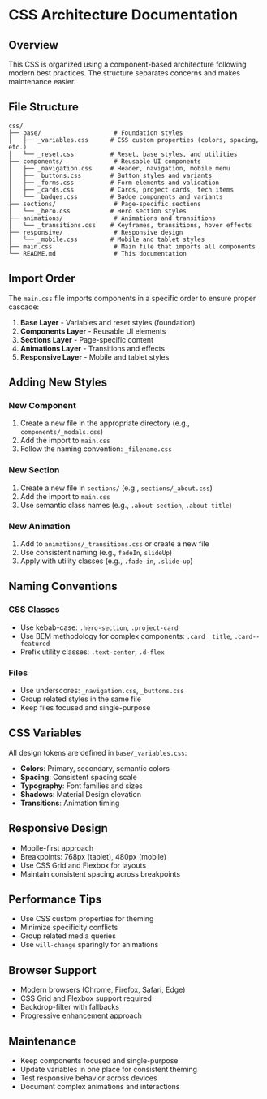 # CSS Architecture Documentation

## Overview
This CSS is organized using a component-based architecture following modern best practices. The structure separates concerns and makes maintenance easier.

## File Structure

```
css/
├── base/                    # Foundation styles
│   ├── _variables.css      # CSS custom properties (colors, spacing, etc.)
│   └── _reset.css          # Reset, base styles, and utilities
├── components/              # Reusable UI components
│   ├── _navigation.css     # Header, navigation, mobile menu
│   ├── _buttons.css        # Button styles and variants
│   ├── _forms.css          # Form elements and validation
│   ├── _cards.css          # Cards, project cards, tech items
│   └── _badges.css         # Badge components and variants
├── sections/                # Page-specific sections
│   └── _hero.css           # Hero section styles
├── animations/              # Animations and transitions
│   └── _transitions.css    # Keyframes, transitions, hover effects
├── responsive/              # Responsive design
│   └── _mobile.css         # Mobile and tablet styles
├── main.css                 # Main file that imports all components
└── README.md                # This documentation
```

## Import Order
The `main.css` file imports components in a specific order to ensure proper cascade:

1. **Base Layer** - Variables and reset styles (foundation)
2. **Components Layer** - Reusable UI elements
3. **Sections Layer** - Page-specific content
4. **Animations Layer** - Transitions and effects
5. **Responsive Layer** - Mobile and tablet styles

## Adding New Styles

### New Component
1. Create a new file in the appropriate directory (e.g., `components/_modals.css`)
2. Add the import to `main.css`
3. Follow the naming convention: `_filename.css`

### New Section
1. Create a new file in `sections/` (e.g., `sections/_about.css`)
2. Add the import to `main.css`
3. Use semantic class names (e.g., `.about-section`, `.about-title`)

### New Animation
1. Add to `animations/_transitions.css` or create a new file
2. Use consistent naming (e.g., `fadeIn`, `slideUp`)
3. Apply with utility classes (e.g., `.fade-in`, `.slide-up`)

## Naming Conventions

### CSS Classes
- Use kebab-case: `.hero-section`, `.project-card`
- Use BEM methodology for complex components: `.card__title`, `.card--featured`
- Prefix utility classes: `.text-center`, `.d-flex`

### Files
- Use underscores: `_navigation.css`, `_buttons.css`
- Group related styles in the same file
- Keep files focused and single-purpose

## CSS Variables
All design tokens are defined in `base/_variables.css`:

- **Colors**: Primary, secondary, semantic colors
- **Spacing**: Consistent spacing scale
- **Typography**: Font families and sizes
- **Shadows**: Material Design elevation
- **Transitions**: Animation timing

## Responsive Design
- Mobile-first approach
- Breakpoints: 768px (tablet), 480px (mobile)
- Use CSS Grid and Flexbox for layouts
- Maintain consistent spacing across breakpoints

## Performance Tips
- Use CSS custom properties for theming
- Minimize specificity conflicts
- Group related media queries
- Use `will-change` sparingly for animations

## Browser Support
- Modern browsers (Chrome, Firefox, Safari, Edge)
- CSS Grid and Flexbox support required
- Backdrop-filter with fallbacks
- Progressive enhancement approach

## Maintenance
- Keep components focused and single-purpose
- Update variables in one place for consistent theming
- Test responsive behavior across devices
- Document complex animations and interactions
